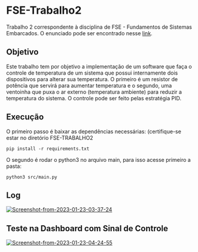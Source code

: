# FSE-Trabalho2

Trabalho 2 correspondente à disciplina de FSE - Fundamentos de Sistemas Embarcados. O enunciado pode ser encontrado nesse [link](https://gitlab.com/fse_fga/trabalhos-2022_2/trabalho-2-2022-2).

## Objetivo

Este trabalho tem por objetivo a implementação de um software que faça o controle de temperatura de um sistema que possui internamente dois dispositivos para alterar sua temperatura. O primeiro é um resistor de potência que servirá para aumentar temperatura e o segundo, uma ventoinha que puxa o ar externo (temperatura ambiente) para reduzir a temperatura do sistema. O controle pode ser feito pelas estratégia PID. 

## Execução

O primeiro passo é baixar as dependências necessárias: (certifique-se estar no diretório FSE-TRABALHO2

```
pip install -r requirements.txt 
```

O segundo é rodar o python3 no arquivo main, para isso acesse primeiro a pasta:

```
python3 src/main.py
```

## Log

<a href="https://ibb.co/6WrwxvW"><img src="https://i.ibb.co/1m7Q5sm/Screenshot-from-2023-01-23-03-37-24.png" alt="Screenshot-from-2023-01-23-03-37-24" border="0"></a>

## Teste na Dashboard com Sinal de Controle

<a href="https://ibb.co/hcd8xk9"><img src="https://i.ibb.co/dtpKsSM/Screenshot-from-2023-01-23-04-24-55.png" alt="Screenshot-from-2023-01-23-04-24-55" border="0"></a>

